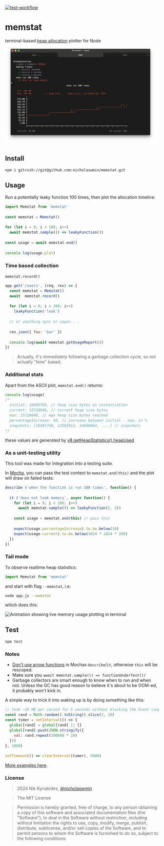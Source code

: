 [![test-workflow][test-workflow-badge]][ci-test]

# memstat

terminal-based [heap allocation][oilpan] plotter for Node

![Mocha test with an ASCII plot timeline of the memory usage][demo]

## Install

```bash
npm i git+ssh://git@github.com:nicholaswmin/memstat.git
```

## Usage

Run a potentially leaky function 100 times,
then plot the allocation timeline:

```js
import Memstat from 'memstat'

const memstat = Memstat()

for (let i = 0; i < 100; i++)
  await memstat.sample(() => leakyFunction())

const usage = await memstat.end()

console.log(usage.plot)
```

### Time based collection

`memstat.record()`

```js
app.get('/users', (req, res) => {
  const memstat = Memstat()
  await  memstat.record()

  for (let i = 0; i < 200; i++)
    leakyFunction('leak')

  // or anything sync or async.. .

  res.json({ foo: 'bar' })

  console.log(await memstat.getUsageReport())
})
```

> Actually, it's immediately following a garbage collection cycle, so not
> actually "time" based.

### Additional stats

Apart from the ASCII plot, `memstat.end()` returns:

```js
console.log(usage)
/*
  initial: 10485760, // heap size bytes on instantiation
  current: 15728640, // current heap size bytes
  max: 15728640, // max heap size bytes reached
  percentageIncrease: 49, // increase between initial - now, in %
  snapshots: [10485760, 12582912, 14680064, ....] // snapshots
*/
```

these values are generated by [v8.getHeapStatistics().heapUsed][v8-heap-doc]

### As a unit-testing utility

This tool was made for integration into a testing suite.

In [Mocha][mocha], you can pass the test context to `memstat.end(this)` and
the plot will draw on failed tests:

```js
describe ('when the function is run 100 times', function() {

  it ('does not leak memory', async function() {
    for (let i = 0; i < 200; i++)
      await memstat.sample(() => leakyFunction(2, 3))

    const usage = memstat.end(this) // pass this

    expect(usage.percentageIncrease).to.be.below(10)
    expect(usage.current).to.be.below(1024 * 1024 * 100)
  })
})
```

### Tail mode

To observe realtime heap statistics:

```js
import Memstat from 'memstat'
```

and start with flag `--memstat`, i.e:

```bash
node app.js --memstat
```

which does this:

![Animation showing live memory usage plotting in terminal][tail-demo]

## Test

```bash
npm test
```

### Notes

- [Don't use arrow functions][no-mocha-arrow] in Mochas `describe`/`it`,
  otherwise `this` will be rescoped.
- Make sure you `await memstat.sample(() => functionUnderTest())`
- Garbage collectors are smart enough to know when to run and when not.
  Unless the GC has good reason to believe it's about to be OOM-ed,
  it probably won't kick in.

A simple way to trick it into waking up is by doing something like this:

```js
// leak ~10 MB per second for 5 seconds without blocking the Event Loop
const rand = Math.random().toString().slice(2, 10)
const timer = setInterval(() => {
  global[rand] = global[rand] || []
  global[rand].push(JSON.stringify({
    val: rand.repeat(100000 * 10)
  }))
}, 1000)

setTimeout(() => clearInterval(timer), 5000)
```

[More examples here][examples].

### License

> 2024 Nik Kyriakides, [@nicholaswmin][wmin]

> The MIT License

> Permission is hereby granted, free of charge, to any person obtaining a copy
> of this software and associated documentation files (the "Software"), to deal
> in the Software without restriction, including without limitation the rights
> to use, copy, modify, merge, publish, distribute, sublicense, and/or sell
> copies of the Software, and to permit persons to whom the Software is
> furnished to do so, subject to the following conditions:

[wmin]: https://github.com/nicholaswmin
[test-workflow-badge]: https://github.com/nicholaswmin/memstat/actions/workflows/tests.yml/badge.svg
[ci-test]: https://github.com/nicholaswmin/memstat/actions/workflows/tests.yml
[v8-heap-doc]: https://nodejs.org/api/v8.html#v8getheapstatistics
[oilpan]: https://v8.dev/blog/oilpan-library
[demo]: .github/docs/demo.png
[tail-demo]: .github/docs/tail-demo.gif
[mocha]: https://mochajs.org/
[no-mocha-arrow]: https://github.com/meteor/guide/issues/318
[examples]: .github/docs/examples
